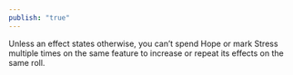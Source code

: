 ```yaml
---
publish: "true"
---
```

Unless an effect states otherwise, you can’t spend Hope or mark Stress multiple times on the same feature to increase or repeat its effects on the same roll.
